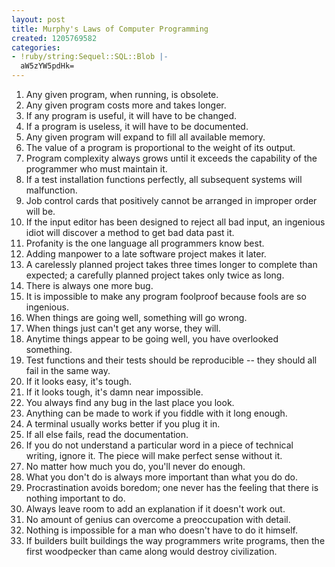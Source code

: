 ```yaml
---
layout: post
title: Murphy's Laws of Computer Programming
created: 1205769582
categories:
- !ruby/string:Sequel::SQL::Blob |-
  aW5zYW5pdHk=
---
```

1. Any given program, when running, is obsolete.
2. Any given program costs more and takes longer.
3. If any program is useful, it will have to be changed.
4. If a program is useless, it will have to be documented.
5. Any given program will expand to fill all available memory.
6. The value of a program is proportional to the weight of its output.
7. Program complexity always grows until it exceeds the capability of the programmer who must maintain it.
8. If a test installation functions perfectly, all subsequent systems will malfunction.
9. Job control cards that positively cannot be arranged in improper order will be.
10. If the input editor has been designed to reject all bad input, an ingenious idiot will discover a method to get bad data past it.
11. Profanity is the one language all programmers know best.
12. Adding manpower to a late software project makes it later.
13. A carelessly planned project takes three times longer to complete than expected; a carefully planned project takes only twice as long.
14. There is always one more bug.
15. It is impossible to make any program foolproof because fools are so ingenious.
16. When things are going well, something will go wrong.
17. When things just can't get any worse, they will.
18. Anytime things appear to be going well, you have overlooked something.
19. Test functions and their tests should be reproducible -- they should all fail in the same way.
20. If it looks easy, it's tough.
21. If it looks tough, it's damn near impossible.
22. You always find any bug in the last place you look.
23. Anything can be made to work if you fiddle with it long enough.
24. A terminal usually works better if you plug it in.
25. If all else fails, read the documentation.
26. If you do not understand a particular word in a piece of technical writing, ignore it. The piece will make perfect sense without it.
27. No matter how much you do, you'll never do enough.
28. What you don't do is always more important than what you do do.
29. Procrastination avoids boredom; one never has the feeling that there is nothing important to do.
30. Always leave room to add an explanation if it doesn't work out.
31. No amount of genius can overcome a preoccupation with detail.
32. Nothing is impossible for a man who doesn't have to do it himself.
33. If builders built buildings the way programmers write programs, then the first woodpecker than came along would destroy civilization.
